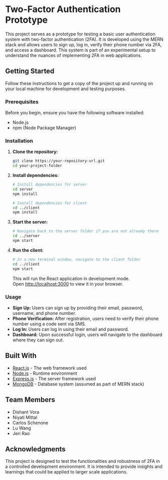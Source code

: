 # Two-Factor Authentication Prototype

This project serves as a prototype for testing a basic user authentication system with two-factor authentication (2FA). It is developed using the MERN stack and allows users to sign up, log in, verify their phone number via 2FA, and access a dashboard. This system is part of an experimental setup to understand the nuances of implementing 2FA in web applications.

## Getting Started

Follow these instructions to get a copy of the project up and running on your local machine for development and testing purposes.

### Prerequisites

Before you begin, ensure you have the following software installed:
- Node.js
- npm (Node Package Manager)

### Installation

1. **Clone the repository:**
   ```bash
   git clone https://your-repository-url.git
   cd your-project-folder
   ```

2. **Install dependencies:**
   ```bash
   # Install dependencies for server
   cd server
   npm install

   # Install dependencies for client
   cd ../client
   npm install
   ```

3. **Start the server:**
   ```bash
   # Navigate back to the server folder if you are not already there
   cd ../server
   npm start
   ```

4. **Run the client:**
   ```bash
   # In a new terminal window, navigate to the client folder
   cd ../client
   npm start
   ```

   This will run the React application in development mode.\
   Open [http://localhost:3000](http://localhost:3000) to view it in your browser.

### Usage

- **Sign Up:** Users can sign up by providing their email, password, username, and phone number.
- **Phone Verification:** After registration, users need to verify their phone number using a code sent via SMS.
- **Log In:** Users can log in using their email and password.
- **Dashboard:** Upon successful login, users will navigate to the dashboard where they can sign out.

## Built With

- [React.js](https://reactjs.org/) - The web framework used
- [Node.js](https://nodejs.org/) - Runtime environment
- [Express.js](https://expressjs.com/) - The server framework used
- [MongoDB](https://www.mongodb.com/) - Database system (assumed as part of MERN stack)

## Team Members

- Dishant Vora
- Niyati Mittal
- Carlos Schenone
- Lu Wang
- Jeri Rao

## Acknowledgments

This project is designed to test the functionalities and robustness of 2FA in a controlled development environment. It is intended to provide insights and learnings that could be applied to larger scale applications.
